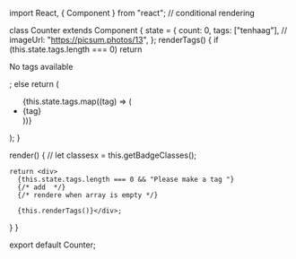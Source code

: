 import React, { Component } from "react";
// conditional rendering

class Counter extends Component {
state = {
count: 0,
tags: ["tenhaag"],
// imageUrl: "https://picsum.photos/13",
};
renderTags() {
if (this.state.tags.length === 0) return <p>No tags available</p>;
else
return (
<div style={{ fontSize: 40 }}>
<ul>
{this.state.tags.map((tag) => (
<li key={tag}>{tag}</li>
))}
</ul>
</div>
);
}

render() {
// let classesx = this.getBadgeClasses();

    return <div>
      {this.state.tags.length === 0 && "Please make a tag "}
      {/* add  */}
      {/* rendere when array is empty */}

      {this.renderTags()}</div>;

}
}

export default Counter;
